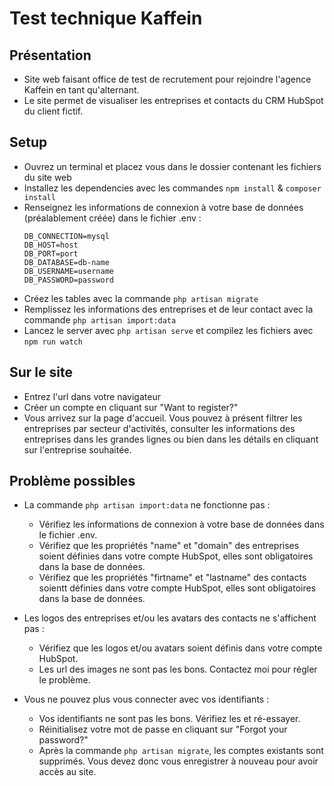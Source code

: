 # Test technique Kaffein

## Présentation

-   Site web faisant office de test de recrutement pour rejoindre l'agence Kaffein en tant qu'alternant.
-   Le site permet de visualiser les entreprises et contacts du CRM HubSpot du client fictif.

## Setup

-   Ouvrez un terminal et placez vous dans le dossier contenant les fichiers du site web
-   Installez les dependencies avec les commandes `npm install` & `composer install`
-   Renseignez les informations de connexion à votre base de données (préalablement créée) dans le fichier .env :
    ```
    DB_CONNECTION=mysql
    DB_HOST=host
    DB_PORT=port
    DB_DATABASE=db-name
    DB_USERNAME=username
    DB_PASSWORD=password
    ```
-   Créez les tables avec la commande `php artisan migrate`
-   Remplissez les informations des entreprises et de leur contact avec la commande `php artisan import:data`
-   Lancez le server avec `php artisan serve` et compilez les fichiers avec `npm run watch`

## Sur le site

-   Entrez l'url dans votre navigateur
-   Créer un compte en cliquant sur "Want to register?"
-   Vous arrivez sur la page d'accueil. Vous pouvez à présent filtrer les entreprises par secteur d'activités, consulter les informations des entreprises dans les grandes lignes ou bien dans les détails en cliquant sur l'entreprise souhaitée.

## Problème possibles

-   La commande `php artisan import:data` ne fonctionne pas :

    -   Vérifiez les informations de connexion à votre base de données dans le fichier .env.
    -   Vérifiez que les propriétés "name" et "domain" des entreprises soient définies dans votre compte HubSpot, elles sont obligatoires dans la base de données.
    -   Vérifiez que les propriétés "firtname" et "lastname" des contacts soientt définies dans votre compte HubSpot, elles sont obligatoires dans la base de données.

-   Les logos des entreprises et/ou les avatars des contacts ne s'affichent pas :

    -   Vérifiez que les logos et/ou avatars soient définis dans votre compte HubSpot.
    -   Les url des images ne sont pas les bons. Contactez moi pour régler le problème.

-   Vous ne pouvez plus vous connecter avec vos identifiants :
    -   Vos identifiants ne sont pas les bons. Vérifiez les et ré-essayer.
    -   Réinitialisez votre mot de passe en cliquant sur "Forgot your password?"
    -   Après la commande `php artisan migrate`, les comptes existants sont supprimés. Vous devez donc vous enregistrer à nouveau pour avoir accès au site.

